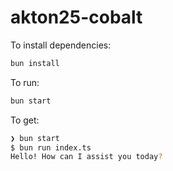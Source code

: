 # akton25-cobalt

To install dependencies:

```bash
bun install
```

To run:

```bash
bun start
```

To get:

```bash
❯ bun start
$ bun run index.ts
Hello! How can I assist you today?
```